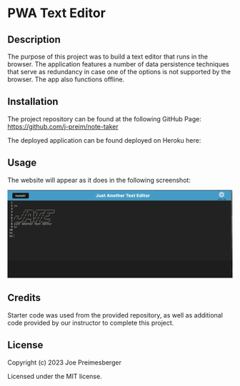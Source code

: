# PWA Text Editor

## Description

The purpose of this project was to build a text editor that runs in the browser. The application features a number of data persistence techniques that serve as redundancy in case one of the options is not supported by the browser. The app also functions offline.


## Installation

The project repository can be found at the following GitHub Page: https://github.com/j-preim/note-taker

The deployed application can be found deployed on Heroku here: 

## Usage

The website will appear as it does in the following screenshot:

![PWA Text Editor](./assets/images/screenshot.png)

## Credits

Starter code was used from the provided repository, as well as additional code provided by our instructor to complete this project.

## License

Copyright (c) 2023 Joe Preimesberger

Licensed under the MIT license.
